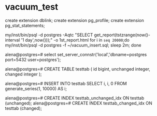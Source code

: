 # vacuum_test

create extension dblink;
create extension pg_profile;
create extension pg_stat_statements;

my/inst/bin/psql -d postgres  -Aqtc "SELECT  get_report(tstzrange(now()-interval '1 day',now()));" -o 1st_report.html
for i in `seq 20000`;do my/inst/bin/psql -d postgres -f ~/vacuum_insert.sql; sleep 2m; done

alena@postgres=# select set_server_connstr('local','dbname=postgres port=5432 user=postgres');

alena@postgres=# CREATE TABLE testtab (
   id        bigint,
   unchanged integer,
   changed   integer
);

alena@postgres=# INSERT INTO testtab
   SELECT i, i, 0
   FROM generate_series(1, 10000) AS i;

alena@postgres=# CREATE INDEX testtab_unchanged_idx ON testtab (unchanged);
alena@postgres=# CREATE INDEX testtab_changed_idx ON testtab (changed);

